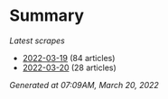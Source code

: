 # Summary
*Latest scrapes*
* [2022-03-19](https://github.com/nuuuwan/news_lk/blob/data/news_lk.2022-03-19.json) (84 articles)
* [2022-03-20](https://github.com/nuuuwan/news_lk/blob/data/news_lk.2022-03-20.json) (28 articles)

*Generated at 07:09AM, March 20, 2022*